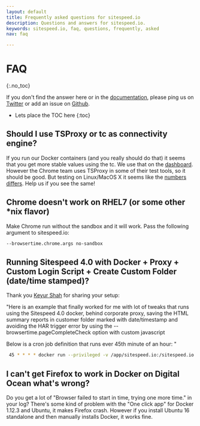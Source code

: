 ```yaml
---
layout: default
title: Frequently asked questions for sitespeed.io
description: Questions and answers for sitespeed.io.
keywords: sitespeed.io, faq, questions, frequently, asked
nav: faq

---
```


# FAQ
{:.no_toc}

If you don't find the answer here or in the [documentation]({{site.baseurl}}/documentation/), please ping us on [Twitter](https://twitter.com/SiteSpeedio) or add an issue on [Github](https://github.com/sitespeedio/sitespeed.io/issues?state=open).

* Lets place the TOC here
{:toc}

## Should I use TSProxy or tc as connectivity engine?
If you run our Docker containers (and you really should do that) it seems that you get more stable values using the tc. We use that on the [dashboard](https://dashboard.sitespeed.io). However the Chrome team uses TSProxy in some of their test tools, so it should be good. But testing on Linux/MacOS X it seems like the [numbers differs](https://github.com/WPO-Foundation/tsproxy/issues/10). Help us if you see the same!

## Chrome doesn't work on RHEL7 (or some other *nix flavor)
Make Chrome run without the sandbox and it will work. Pass the following argument to sitespeed.io:

~~~ bash
--browsertime.chrome.args no-sandbox
~~~

## Running Sitespeed 4.0 with Docker + Proxy + Custom Login Script + Create Custom Folder (date/time stamped)?

Thank you [Keyur Shah](https://github.com/softwareklinic) for sharing your setup:

"Here is an example that finally worked for me with lot of tweaks that runs using the Sitespeed 4.0 docker, behind corporate proxy, saving the HTML summary reports in customer folder marked with date/timestamp and avoiding the HAR trigger error by using the --browsertime.pageCompleteCheck option with custom javascript

 Below is a cron job definition that runs ever 45th minute of an hour:
"

~~~ bash
 45 * * * * docker run --privileged -v /app/sitespeed.io:/sitespeed.io sitespeedio/sitespeed.io <url|text file with list of urls> --preScript prescript.js -n 1 -b firefox  --graphite.host <graphiteip-host> --graphite.namespace <graphite-namespace>  --browsertime.proxy.http=proxy.xxxx.xxxxxxxx.com:80 --browsertime.proxy.https=proxy.xxxx.xxxxxxxx.com:80 --outputFolder sitespeed-result/<customfoldername>/$(date +\%Y-\%m-\%d-\%H-\%M-\%S) --browsertime.pageCompleteCheck 'return (function() {try { return (Date.now() - window.performance.timing.loadEventEnd) > 10000;} catch(e) {} return true;})()'
~~~


## I can't get Firefox to work in Docker on Digital Ocean what's wrong?
Do you get a lot of "Browser failed to start in time, trying one more time." in your log? There's some kind of problem with the "One click app" for Docker 1.12.3 and Ubuntu, it makes Firefox crash. However if you install Ubuntu 16 standalone and then manually installs Docker, it works fine.
